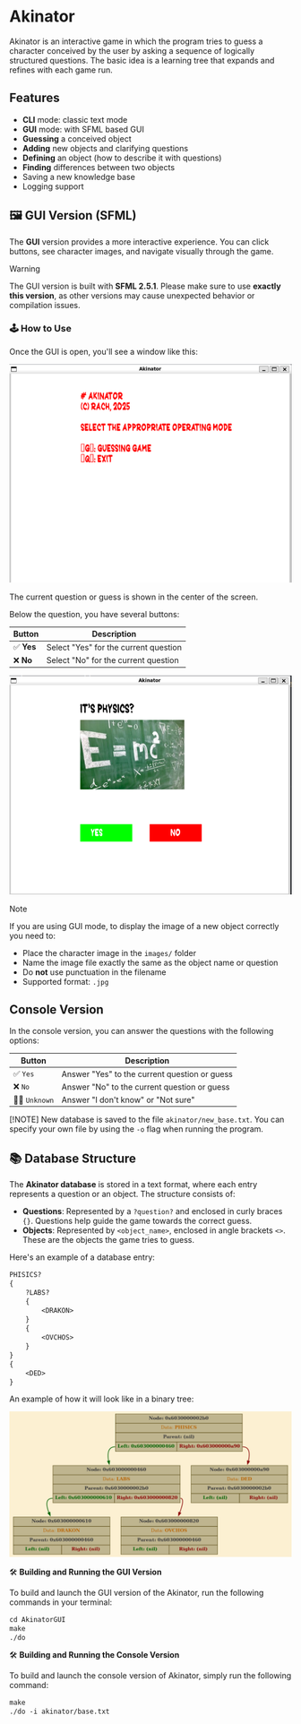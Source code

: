 # Akinator

Akinator is an interactive game in which the program tries to guess a character conceived by the user by asking a sequence of logically structured questions. The basic idea is a learning tree that expands and refines with each game run.

## Features

- **CLI** mode: classic text mode
- **GUI** mode: with SFML based GUI
- **Guessing** a conceived object
- **Adding** new objects and clarifying questions
- **Defining** an object (how to describe it with questions)
- **Finding** differences between two objects
- Saving a new knowledge base
- Logging support


## 🖼️ GUI Version (SFML)

The **GUI** version provides a more interactive experience. You can click buttons, see character images, and navigate visually through the game.

> [!WARNING]
> The GUI version is built with **SFML 2.5.1**.
> Please make sure to use **exactly this version**, as other versions may cause unexpected behavior or compilation issues.


### 🕹️ How to Use

Once the GUI is open, you'll see a window like this:

<img src="img/gui_main.png" alt="Main Window">

The current question or guess is shown in the center of the screen.

Below the question, you have several buttons:

| Button          | Description                                      |
|-----------------|--------------------------------------------------|
| ✅ **Yes**       | Select "Yes" for the current question            |
| ❌ **No**        | Select "No" for the current question             |

<img src="img/gui_game.png" alt="Game Window">


> [!NOTE]
> If you are using GUI mode, to display the image of a new object correctly you need to:
>
> - Place the character image in the `images/` folder
> - Name the image file exactly the same as the object name or question
> - Do **not** use punctuation in the filename
> - Supported format: `.jpg`

## Console Version

In the console version, you can answer the questions with the following options:

| Button     | Description                                      |
|------------|--------------------------------------------------|
| ✅ `Yes`      | Answer "Yes" to the current question or guess    |
| ❌ `No`       | Answer "No" to the current question or guess     |
| 🤷‍♂️ `Unknown`  | Answer "I don't know" or "Not sure"              |

[!NOTE]
New database is saved to the file `akinator/new_base.txt`. You can specify your own file by using the `-o` flag when running the program.



## 📚 **Database Structure**

The **Akinator database** is stored in a text format, where each entry represents a question or an object. The structure consists of:

- **Questions**: Represented by a `?question?` and enclosed in curly braces `{}`. Questions help guide the game towards the correct guess.
- **Objects**: Represented by `<object_name>`, enclosed in angle brackets `<>`. These are the objects the game tries to guess.

Here's an example of a database entry:

```
PHISICS?
{
    ?LABS?
    {
        <DRAKON>
    }
    {
        <OVCHOS>
    }
}
{
    <DED>
}
```

An example of how it will look like in a binary tree:


<img src="img/dump_0.png" alt="Example Tree">



🛠️ **Building and Running the GUI Version**

To build and launch the GUI version of the Akinator, run the following commands in your terminal:

```
cd AkinatorGUI
make
./do
```

🛠️ **Building and Running the Console Version**

To build and launch the console version of Akinator, simply run the following command:

```
make
./do -i akinator/base.txt
```
